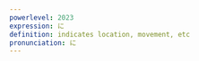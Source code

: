 ```yaml
---
powerlevel: 2023
expression: に
definition: indicates location, movement, etc
pronunciation: に
---
```


